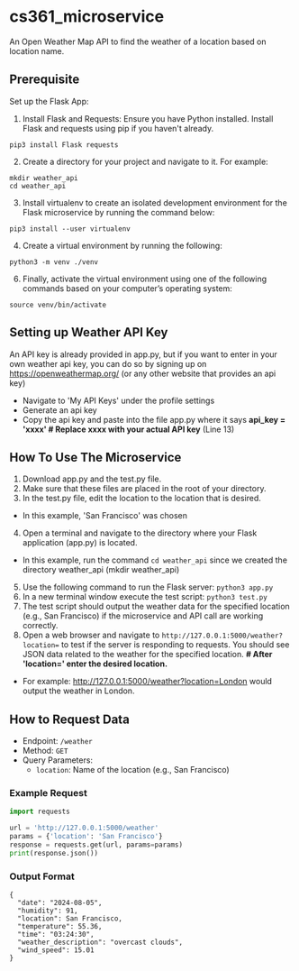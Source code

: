 # cs361_microservice

An Open Weather Map API to find the weather of a location based on location name.

## Prerequisite 
Set up the Flask App:
1. Install Flask and Requests: Ensure you have Python installed. Install Flask and requests using pip if you haven't already.
```
pip3 install Flask requests
```
   
2. Create a directory for your project and navigate to it. For example:
```
mkdir weather_api
cd weather_api
```

3. Install virtualenv to create an isolated development environment for the Flask microservice by running the command below:
```
pip3 install --user virtualenv
```

4. Create a virtual environment by running the following:
```
python3 -m venv ./venv
```

6. Finally, activate the virtual environment using one of the following commands based on your computer’s operating system:
```
source venv/bin/activate
```
## Setting up Weather API Key

An API key is already provided in app.py, but if you want to enter in your own weather api key, you can do so by signing up on https://openweathermap.org/ (or any other website that provides an api key)
- Navigate to 'My API Keys' under the profile settings
- Generate an api key
- Copy the api key and paste into the file app.py where it says **api_key = 'xxxx' # Replace xxxx with your actual API key** (Line 13)
  
## How To Use The Microservice
1. Download app.py and the test.py file.
2. Make sure that these files are placed in the root of your directory.
3. In the test.py file, edit the location to the location that is desired.
- In this example, 'San Francisco' was chosen
4. Open a terminal and navigate to the directory where your Flask application (app.py) is located.
- In this example, run the command ```cd weather_api``` since we created the directory weather_api (mkdir weather_api)
5. Use the following command to run the Flask server: ```python3 app.py```
6. In a new terminal window execute the test script: ```python3 test.py```
7. The test script should output the weather data for the specified location (e.g., San Francisco) if the microservice and API call are working correctly.
8. Open a web browser and navigate to ```http://127.0.0.1:5000/weather?location=``` to test if the server is responding to requests. You should see JSON data related to the weather for the specified location. **# After 'location=' enter the desired location.**
- For example: http://127.0.0.1:5000/weather?location=London would output the weather in London.

## How to Request Data
- Endpoint: `/weather`
- Method: `GET`
- Query Parameters:
    - `location`: Name of the location (e.g., San Francisco)

### Example Request
```python
import requests

url = 'http://127.0.0.1:5000/weather'
params = {'location': 'San Francisco'}
response = requests.get(url, params=params)
print(response.json())
```

### Output Format
```
{
  "date": "2024-08-05",
  "humidity": 91,
  "location": San Francisco,
  "temperature": 55.36,
  "time": "03:24:30",
  "weather_description": "overcast clouds",
  "wind_speed": 15.01
}
```
